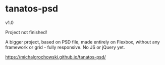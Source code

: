 # tanatos-psd
v1.0

Project not finished!

A bigger project, based on PSD file, made entirely on Flexbox, without any framework or grid - fully responsive. No JS or jQuery yet.

https://michalgrochowski.github.io/tanatos-psd/
